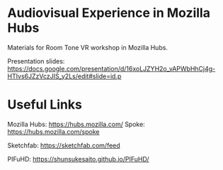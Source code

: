 # Audiovisual Experience in Mozilla Hubs

Materials for Room Tone VR workshop in Mozilla Hubs.

Presentation slides: https://docs.google.com/presentation/d/16xoLJZYH2o_vAPWbHhCj4g-HTIvs6JZzVczJIS_y2Ls/edit#slide=id.p

# Useful Links

Mozilla Hubs: https://hubs.mozilla.com/
Spoke: https://hubs.mozilla.com/spoke

Sketchfab: https://sketchfab.com/feed

PIFuHD: https://shunsukesaito.github.io/PIFuHD/
